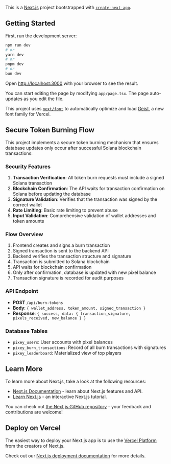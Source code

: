This is a [Next.js](https://nextjs.org) project bootstrapped with [`create-next-app`](https://nextjs.org/docs/app/api-reference/cli/create-next-app).

## Getting Started

First, run the development server:

```bash
npm run dev
# or
yarn dev
# or
pnpm dev
# or
bun dev
```

Open [http://localhost:3000](http://localhost:3000) with your browser to see the result.

You can start editing the page by modifying `app/page.tsx`. The page auto-updates as you edit the file.

This project uses [`next/font`](https://nextjs.org/docs/app/building-your-application/optimizing/fonts) to automatically optimize and load [Geist](https://vercel.com/font), a new font family for Vercel.

## Secure Token Burning Flow

This project implements a secure token burning mechanism that ensures database updates only occur after successful Solana blockchain transactions:

### Security Features

1. **Transaction Verification**: All token burn requests must include a signed Solana transaction
2. **Blockchain Confirmation**: The API waits for transaction confirmation on Solana before updating the database
3. **Signature Validation**: Verifies that the transaction was signed by the correct wallet
4. **Rate Limiting**: Basic rate limiting to prevent abuse
5. **Input Validation**: Comprehensive validation of wallet addresses and token amounts

### Flow Overview

1. Frontend creates and signs a burn transaction
2. Signed transaction is sent to the backend API
3. Backend verifies the transaction structure and signature
4. Transaction is submitted to Solana blockchain
5. API waits for blockchain confirmation
6. Only after confirmation, database is updated with new pixel balance
7. Transaction signature is recorded for audit purposes

### API Endpoint

- **POST** `/api/burn-tokens`
- **Body**: `{ wallet_address, token_amount, signed_transaction }`
- **Response**: `{ success, data: { transaction_signature, pixels_received, new_balance } }`

### Database Tables

- `pixey_users`: User accounts with pixel balances
- `pixey_burn_transactions`: Record of all burn transactions with signatures
- `pixey_leaderboard`: Materialized view of top players

## Learn More

To learn more about Next.js, take a look at the following resources:

- [Next.js Documentation](https://nextjs.org/docs) - learn about Next.js features and API.
- [Learn Next.js](https://nextjs.org/learn) - an interactive Next.js tutorial.

You can check out [the Next.js GitHub repository](https://github.com/vercel/next.js) - your feedback and contributions are welcome!

## Deploy on Vercel

The easiest way to deploy your Next.js app is to use the [Vercel Platform](https://vercel.com/new?utm_medium=default-template&filter=next.js&utm_source=create-next-app&utm_campaign=create-next-app-readme) from the creators of Next.js.

Check out our [Next.js deployment documentation](https://nextjs.org/docs/app/building-your-application/deploying) for more details.
